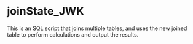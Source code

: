 # joinState_JWK
This is an SQL script that joins multiple tables, and uses the new joined table to perform calculations and output the results. 
